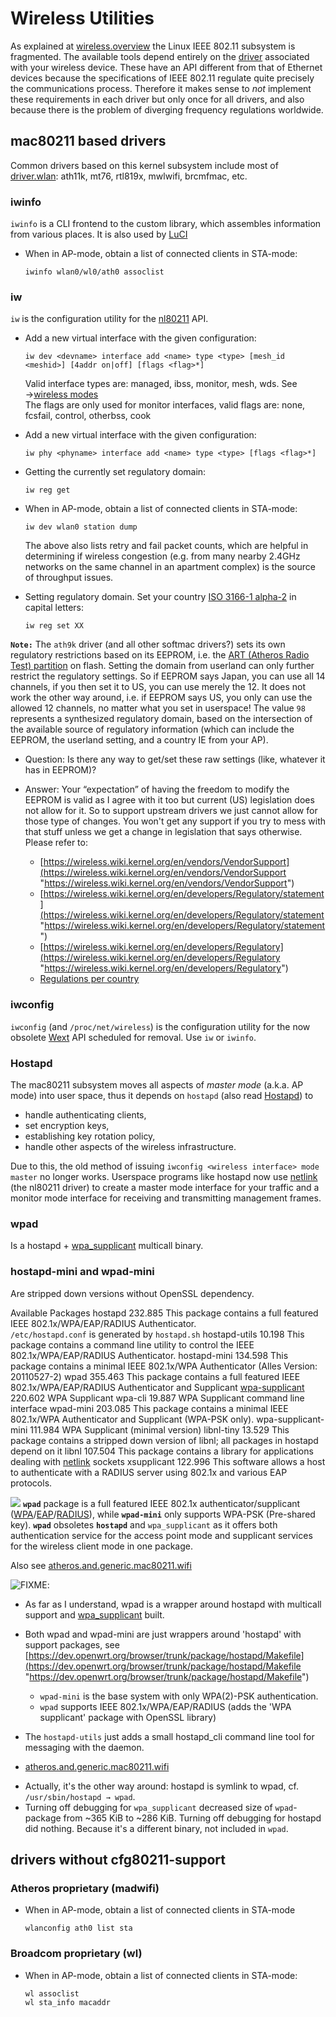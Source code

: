 # Wireless Utilities

As explained at [wireless.overview](/docs/guide-user/network/wifi/wireless.overview "docs:guide-user:network:wifi:wireless.overview") the Linux IEEE 802.11 subsystem is fragmented. The available tools depend entirely on the [driver](https://wireless.wiki.kernel.org/en/users/drivers "https://wireless.wiki.kernel.org/en/users/drivers") associated with your wireless device. These have an API different from that of Ethernet devices because the specifications of IEEE 802.11 regulate quite precisely the communications process. Therefore it makes sense to *not* implement these requirements in each driver but only once for all drivers, and also because there is the problem of diverging frequency regulations worldwide.

## mac80211 based drivers

Common drivers based on this kernel subsystem include most of [driver.wlan](/docs/techref/driver.wlan/start "docs:techref:driver.wlan:start"): ath11k, mt76, rtl819x, mwlwifi, brcmfmac, etc.

### iwinfo

`iwinfo` is a CLI frontend to the custom library, which assembles information from various places. It is also used by [LuCI](/doc/howto/luci "doc:howto:luci")

- When in AP-mode, obtain a list of connected clients in STA-mode:
  
  ```
  iwinfo wlan0/wl0/ath0 assoclist
  ```

### iw

`iw` is the configuration utility for the [nl80211](https://wireless.wiki.kernel.org/en/developers/documentation/nl80211 "https://wireless.wiki.kernel.org/en/developers/documentation/nl80211") API.

- Add a new virtual interface with the given configuration:
  
  ```
  iw dev <devname> interface add <name> type <type> [mesh_id <meshid>] [4addr on|off] [flags <flag>*]
  ```
  
  Valid interface types are: managed, ibss, monitor, mesh, wds. See →[wireless modes](https://wireless.wiki.kernel.org/en/users/documentation/modes "https://wireless.wiki.kernel.org/en/users/documentation/modes")  
  The flags are only used for monitor interfaces, valid flags are: none, fcsfail, control, otherbss, cook
- Add a new virtual interface with the given configuration:
  
  ```
  iw phy <phyname> interface add <name> type <type> [flags <flag>*]
  ```
- Getting the currently set regulatory domain:
  
  ```
  iw reg get
  ```
- When in AP-mode, obtain a list of connected clients in STA-mode:
  
  ```
  iw dev wlan0 station dump
  ```
  
  The above also lists retry and fail packet counts, which are helpful in determining if wireless congestion (e.g. from many nearby 2.4GHz networks on the same channel in an apartment complex) is the source of throughput issues.
- Setting regulatory domain. Set your country [ISO 3166-1 alpha-2](https://en.wikipedia.org/wiki/ISO%203166-1%20alpha-2 "https://en.wikipedia.org/wiki/ISO 3166-1 alpha-2") in capital letters:
  
  ```
  iw reg set XX
  ```

**`Note:`** The `ath9k` driver (and all other softmac drivers?) sets its own regulatory restrictions based on its EEPROM, i.e. the [ART (Atheros Radio Test) partition](/docs/techref/flash.layout "docs:techref:flash.layout") on flash. Setting the domain from userland can only further restrict the regulatory settings. So if EEPROM says Japan, you can use all 14 channels, if you then set it to US, you can use merely the 12. It does not work the other way around, i.e. if EEPROM says US, you only can use the allowed 12 channels, no matter what you set in userspace! The value `98` represents a synthesized regulatory domain, based on the intersection of the available source of regulatory information (which can include the EEPROM, the userland setting, and a country IE from your AP).

- Question: Is there any way to get/set these raw settings (like, whatever it has in EEPROM)?
- Answer: Your “expectation” of having the freedom to modify the EEPROM is valid as I agree with it too but current (US) legislation does not allow for it. So to support upstream drivers we just cannot allow for those type of changes. You won't get any support if you try to mess with that stuff unless we get a change in legislation that says otherwise. Please refer to:
  
  - [https://wireless.wiki.kernel.org/en/vendors/VendorSupport](https://wireless.wiki.kernel.org/en/vendors/VendorSupport "https://wireless.wiki.kernel.org/en/vendors/VendorSupport")
  - [https://wireless.wiki.kernel.org/en/developers/Regulatory/statement](https://wireless.wiki.kernel.org/en/developers/Regulatory/statement "https://wireless.wiki.kernel.org/en/developers/Regulatory/statement")
  - [https://wireless.wiki.kernel.org/en/developers/Regulatory](https://wireless.wiki.kernel.org/en/developers/Regulatory "https://wireless.wiki.kernel.org/en/developers/Regulatory")
  - [Regulations per country](https://git.kernel.org/pub/scm/linux/kernel/git/sforshee/wireless-regdb.git/tree/db.txt "https://git.kernel.org/pub/scm/linux/kernel/git/sforshee/wireless-regdb.git/tree/db.txt")

### iwconfig

`iwconfig` (and `/proc/net/wireless`) is the configuration utility for the now obsolete [Wext](https://wireless.wiki.kernel.org/en/developers/documentation/wireless-extensions "https://wireless.wiki.kernel.org/en/developers/documentation/wireless-extensions") API scheduled for removal. Use `iw` or `iwinfo`.

### Hostapd

The mac80211 subsystem moves all aspects of *master mode* (a.k.a. AP mode) into user space, thus it depends on `hostapd` (also read [Hostapd](http://www.linuxwireless.org/en/users/Documentation/hostapd "http://www.linuxwireless.org/en/users/Documentation/hostapd")) to

- handle authenticating clients,
- set encryption keys,
- establishing key rotation policy,
- handle other aspects of the wireless infrastructure.

Due to this, the old method of issuing `iwconfig <wireless interface> mode master` no longer works. Userspace programs like hostapd now use [netlink](https://en.wikipedia.org/wiki/netlink "https://en.wikipedia.org/wiki/netlink") (the nl80211 driver) to create a master mode interface for your traffic and a monitor mode interface for receiving and transmitting management frames.

### wpad

Is a hostapd + [wpa\_supplicant](/doc/howto/wireless.utilities_wpa-supplicant "doc:howto:wireless.utilities_wpa-supplicant") multicall binary.

### hostapd-mini and wpad-mini

Are stripped down versions without OpenSSL dependency.

Available Packages hostapd 232.885 This package contains a full featured IEEE 802.1x/WPA/EAP/RADIUS Authenticator.  
`/etc/hostapd.conf` is generated by `hostapd.sh` hostapd-utils 10.198 This package contains a command line utility to control the IEEE 802.1x/WPA/EAP/RADIUS Authenticator. hostapd-mini 134.598 This package contains a minimal IEEE 802.1x/WPA Authenticator (Alles Version: 20110527-2) wpad 355.463 This package contains a full featured IEEE 802.1x/WPA/EAP/RADIUS Authenticator and Supplicant [wpa-supplicant](/doc/howto/wireless.utilities_wpa-supplicant "doc:howto:wireless.utilities_wpa-supplicant") 220.602 WPA Supplicant wpa-cli 19.887 WPA Supplicant command line interface wpad-mini 203.085 This package contains a minimal IEEE 802.1x/WPA Authenticator and Supplicant (WPA-PSK only). wpa-supplicant-mini 111.984 WPA Supplicant (minimal version) libnl-tiny 13.529 This package contains a stripped down version of libnl; all packages in hostapd depend on it libnl 107.504 This package contains a library for applications dealing with [netlink](https://en.wikipedia.org/wiki/netlink "https://en.wikipedia.org/wiki/netlink") sockets xsupplicant 122.996 This software allows a host to authenticate with a RADIUS server using 802.1x and various EAP protocols.

![](/_media/meta/icons/tango/dialog-information.png) **`wpad`** package is a full featured IEEE 802.1x authenticator/supplicant ([WPA](https://en.wikipedia.org/wiki/Wi-Fi%20Protected%20Access "https://en.wikipedia.org/wiki/Wi-Fi Protected Access")/[EAP](https://en.wikipedia.org/wiki/Extensible%20Authentication%20Protocol "https://en.wikipedia.org/wiki/Extensible Authentication Protocol")/[RADIUS](https://en.wikipedia.org/wiki/Remote%20Authentication%20Dial%20In%20User%20Service "https://en.wikipedia.org/wiki/Remote Authentication Dial In User Service")), while **`wpad-mini`** only supports WPA-PSK (Pre-shared key). **`wpad`** obsoletes **`hostapd`** and `wpa_supplicant` as it offers both authentication service for the access point mode and supplicant services for the wireless client mode in one package.

Also see [atheros.and.generic.mac80211.wifi](/docs/guide-user/network/wifi/encryption#atherosandgenericmac80211wifi "docs:guide-user:network:wifi:encryption")

![FIXME](/lib/images/smileys/fixme.svg):

- As far as I understand, wpad is a wrapper around hostapd with multicall support and [wpa\_supplicant](/doc/howto/wireless.utilities_wpa-supplicant "doc:howto:wireless.utilities_wpa-supplicant") built.
- Both wpad and wpad-mini are just wrappers around 'hostapd' with support packages, see [https://dev.openwrt.org/browser/trunk/package/hostapd/Makefile](https://dev.openwrt.org/browser/trunk/package/hostapd/Makefile "https://dev.openwrt.org/browser/trunk/package/hostapd/Makefile")
  
  - `wpad-mini` is the base system with only WPA(2)-PSK authentication.
  - `wpad` supports IEEE 802.1x/WPA/EAP/RADIUS (adds the 'WPA supplicant' package with OpenSSL library)
- The `hostapd-utils` just adds a small hostapd\_cli command line tool for messaging with the daemon.

<!--THE END-->

- [atheros.and.generic.mac80211.wifi](/docs/guide-user/network/wifi/encryption#atherosandgenericmac80211wifi "docs:guide-user:network:wifi:encryption")

<!--THE END-->

- Actually, it's the other way around: hostapd is symlink to wpad, cf. `/usr/sbin/hostapd → wpad`.
- Turning off debugging for `wpa_supplicant` decreased size of `wpad`-package from ~365 KiB to ~286 KiB. Turning off debugging for hostapd did nothing. Because it's a different binary, not included in `wpad`.

## drivers without cfg80211-support

### Atheros proprietary (madwifi)

- When in AP-mode, obtain a list of connected clients in STA-mode
  
  ```
  wlanconfig ath0 list sta
  ```

### Broadcom proprietary (wl)

- When in AP-mode, obtain a list of connected clients in STA-mode:
  
  ```
  wl assoclist
  wl sta_info macaddr
  ```
